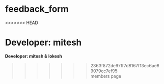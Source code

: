 # feedback_form
<<<<<<< HEAD

**Developer:** mitesh<br>
=======
**Developer: mitesh & lokesh**<br>
>>>>>>> 2363f872de97ff7d8167f13ec6ae89079cc7ef95<br>
members page
